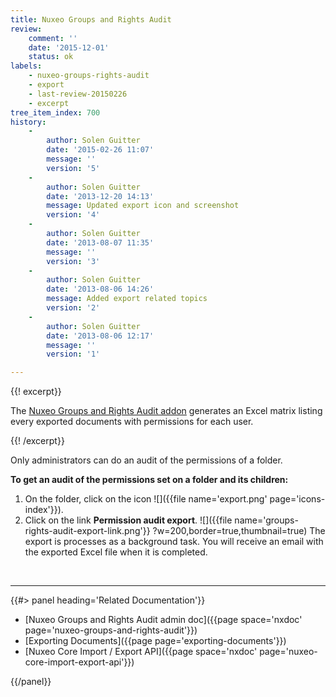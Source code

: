 ```yaml
---
title: Nuxeo Groups and Rights Audit
review:
    comment: ''
    date: '2015-12-01'
    status: ok
labels:
    - nuxeo-groups-rights-audit
    - export
    - last-review-20150226
    - excerpt
tree_item_index: 700
history:
    -
        author: Solen Guitter
        date: '2015-02-26 11:07'
        message: ''
        version: '5'
    -
        author: Solen Guitter
        date: '2013-12-20 14:13'
        message: Updated export icon and screenshot
        version: '4'
    -
        author: Solen Guitter
        date: '2013-08-07 11:35'
        message: ''
        version: '3'
    -
        author: Solen Guitter
        date: '2013-08-06 14:26'
        message: Added export related topics
        version: '2'
    -
        author: Solen Guitter
        date: '2013-08-06 12:17'
        message: ''
        version: '1'

---
```

{{! excerpt}}

The [Nuxeo Groups and Rights Audit addon](https://connect.nuxeo.com/nuxeo/site/marketplace/package/nuxeo-groups-rights-audit) generates an Excel matrix listing every exported documents with permissions for each user.

{{! /excerpt}}

Only administrators can do an audit of the permissions of a folder.

**To get an audit of the permissions set on a folder and its children:**

1.  On the folder, click on the icon ![]({{file name='export.png' page='icons-index'}}).
2.  Click on the link **Permission audit export**.
    ![]({{file name='groups-rights-audit-export-link.png'}} ?w=200,border=true,thumbnail=true)
    The export is processes as a background task. You will receive an email with the exported Excel file when it is completed.

&nbsp;

* * *

<div class="row" data-equalizer data-equalize-on="medium"><div class="column medium-6">{{#> panel heading='Related Documentation'}}

- [Nuxeo Groups and Rights Audit admin doc]({{page space='nxdoc' page='nuxeo-groups-and-rights-audit'}})
- [Exporting Documents]({{page page='exporting-documents'}})
- [Nuxeo Core Import / Export API]({{page space='nxdoc' page='nuxeo-core-import-export-api'}})

{{/panel}}</div><div class="column medium-6">

&nbsp;

</div></div>
